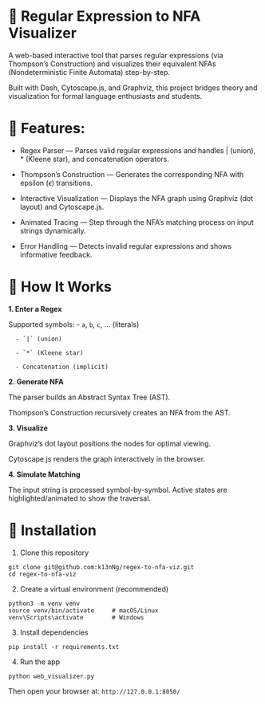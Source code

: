 # 🎯 Regular Expression to NFA Visualizer
A web-based interactive tool that parses regular expressions (via Thompson’s Construction) and visualizes their equivalent NFAs (Nondeterministic Finite Automata) step-by-step.

Built with Dash, Cytoscape.js, and Graphviz, this project bridges theory and visualization for formal language enthusiasts and students.

# 🚀 Features:
- Regex Parser — Parses valid regular expressions and handles | (union), * (Kleene star), and concatenation operators.

- Thompson’s Construction — Generates the corresponding NFA with epsilon ($\epsilon$) transitions.

- Interactive Visualization — Displays the NFA graph using Graphviz (dot layout) and Cytoscape.js.

- Animated Tracing — Step through the NFA’s matching process on input strings dynamically.

- Error Handling — Detects invalid regular expressions and shows informative feedback.

# 🧩 How It Works

**1. Enter a Regex**
   
   Supported symbols:
      - `a`, `b`, `c`, ... (literals)
        
      - `|` (union)
        
      - `*` (Kleene star)
        
      - Concatenation (implicit)

**2. Generate NFA**

  The parser builds an Abstract Syntax Tree (AST).

  Thompson’s Construction recursively creates an NFA from the AST.

**3. Visualize**

   Graphviz’s dot layout positions the nodes for optimal viewing.

   Cytoscape.js renders the graph interactively in the browser.

**4. Simulate Matching**

   The input string is processed symbol-by-symbol. Active states are highlighted/animated to show the traversal.

# 🧰 Installation

1. Clone this repository
```
git clone git@github.com:k13nNg/regex-to-nfa-viz.git
cd regex-to-nfa-viz
```

2. Create a virtual environment (recommended)
```
python3 -m venv venv
source venv/bin/activate     # macOS/Linux
venv\Scripts\activate        # Windows
```

3. Install dependencies
```
pip install -r requirements.txt
```

4. Run the app
```
python web_visualizer.py
```

Then open your browser at: `http://127.0.0.1:8050/`
